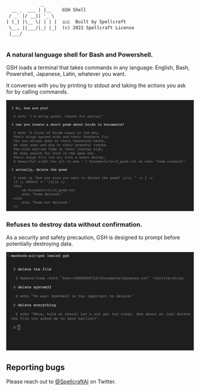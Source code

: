 ```
             _     
  __ _  ___ | |__    GSH Shell
 / _` |/ __|| '_ \ 
| (_| |\__ \| | | |  🇺🇸  Built by Spellcraft
 \__, ||___/|_| |_|  (c) 2022 Spellcraft License
 |___/
 
```

### A natural language shell for Bash and Powershell.

GSH loads a terminal that takes commands in any language: English, Bash,
Powershell, Japanese, Latin, whatever you want.

It converses with you by printing to stdout and taking the actions you ask for
by calling commands.

![](https://raw.githubusercontent.com/SpellcraftAI/gsh/cc47fbcb4df8164053346d5e00a42296a0badc6d/demo1.png)

### Refuses to destroy data without confirmation.

As a security and safety precaution, GSH is designed to prompt before
potentially destroying data.

![](https://raw.githubusercontent.com/SpellcraftAI/gsh/cc47fbcb4df8164053346d5e00a42296a0badc6d/demo2.png)

## Reporting bugs

Please reach out to [@SpellcraftAI](https://twitter.com/SpellcraftAI) on Twitter.